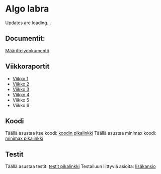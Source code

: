 # Algo labra

Updates are loading...

## Documentit:

[Määrittelydokumentti](documents/Määrittely.md)

## Viikkoraportit

- [Viikko 1](documents/viikkoraportit/viikko1.md)
- [Viikko 2](documents/viikkoraportit/viikko2.md)
- [Viikko 3](documents/viikkoraportit/viikko3.md)
- [Viikko 4](documents/viikkoraportit/viikko4.md)
- Viikko 5
- Viikko 6

## Koodi

Täällä asustaa itse koodi:   [koodin pikalinkki](code/composeApp/src/desktopMain/kotlin/io/qmpu842/labs)
Täällä asustaa minimax koodi:   [minimax pikalinkki](https://github.com/Qmppu842/AlgoLabra/blob/4ab1d3c2b8cb290f481c8dbae898ffcbba7acf48/code/composeApp/src/desktopMain/kotlin/io/qmpu842/labs/logic/profiles/MiniMaxV1Profile.kt#L49)


## Testit

Täällä asustaa testit:   [testit pikalinkki](code/composeApp/src/desktopTest/kotlin/io/qmpu842/labs)
Testailuun liittyviä asioita: [lisäkansio](documents/testaus)
